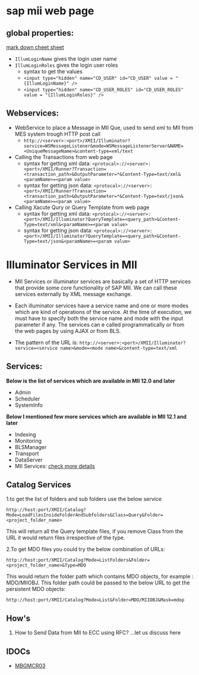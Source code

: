 # sap mii web page 
## global properties:
[mark down cheet sheet](https://github.com/adam-p/markdown-here/wiki/Markdown-Cheatsheet#tables)
- `IllumLoginName` gives the login user name
- `IllumLoginRoles` gives the login user roles
  - syntax to get the values
  - `<input type="hidden" name="CD_USER" id="CD_USER" value = "{IllumLoginName}" />`
  - `<input type="hidden" name="CD_USER_ROLES" id="CD_USER_ROLES" value = "{IllumLoginRoles}" />`
 
 ## Webservices:
 - WebService to place a Message in MII Que, used to send xml to MII from MES system trough HTTP post call
    - `http://<server>:<port>/XMII/Illuminator?service=WSMessageListener&mode=WSMessageListenerServer&NAME=<UniqueMessageName>&content-type=xml/text`
 - Calling the Transactions from web page
    -  syntax for getting xml data: `<protocal>://<server>:<port>/XMII/Runner?Transaction=<transaction_path>&OutputParameter=*&Content-Type=text/xml&<paramName>=<param value>`
    -  syntax for getting json data: `<protocal>://<server>:<port>/XMII/Runner?Transaction=<transaction_path>&OutputParameter=*&Content-Type=text/json&<paramName>=<param value>`
 - Calling Xacute Qury or Query Template from web page
    - syntax for getting xml data: `<protocal>://<server>:<port>/XMII/Illuminator?QueryTemplate=<query_path>&Content-Type=text/xml&<paramName>=<param value>`
    - syntax for getting json data: `<protocal>://<server>:<port>/XMII/Illuminator?QueryTemplate=<query_path>&Content-Type=text/json&<paramName>=<param value>`
# Illuminator Services in MII
- MII Services or illuminator services are basically a set of HTTP services that provide some core functionality of SAP MII. We can call these services externally by XML message exchange.

- Each illuminator services have a service name and one or more modes which are kind of operations of the service. At the time of execution, we must have to specify both the service name and mode with the input parameter if any. The services can e called programmatically or from the web pages by using AJAX or from BLS.

- The pattern of the URL is:
`http://<server>:<port>/XMII/Illuminator?service=<service name>&mode=<mode name>&content-type=text/xml`

## Services:

**Below is the list of services which are available in MII 12.0 and later**

- Admin
- Scheduler
- SystemInfo

**Below I mentioned few more services which are available in MII 12.1 and later**
- Indexing
- Monitoring
- BLSManager
- Transport
- DataServer
- MII Services:
[check more details](https://blogs.sap.com/2013/01/02/illuminator-services-of-sap-mii/#:~:text=MII%20Services%20or%20illuminator%20services,of%20operations%20of%20the%20service.)
## Catalog Services
1.to get the list of folders and sub folders use the below service

`http://host:port/XMII/Catalog?Mode=LoadFilesInsideFolderAndSubfolders&Class=Query&Folder=<project_folder_name>`

This will return all the Query template files, if you remove Class from the URL it would return files irrespective of the type.

2.To get MDO files you could try the below combination of URLs:

`http://host:port/XMII/Catalog?Mode=ListFolders&Folder=<project_folder_name>&Type=MDO`

This would return the folder path which contains MDO objects, for example : MDO/MIIOBJ. This folder path could be passed to the below URL to get the persistent MDO objects:

`http://host:port/XMII/Catalog?Mode=List&Folder=MDO/MIIOBJ&Mask=mdop`
## How's
1. How to Send Data from MII to ECC using RFC?
...let us discuss here
 ## IDOCs
 - [MBGMCR03](https://github.com/subrahmanyam-pampana/SAP_MII_NOTES/blob/main/MBGMCR03.html)
